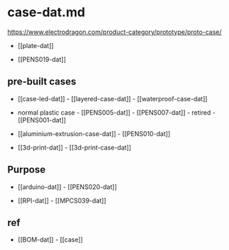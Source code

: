 
# case-dat.md


https://www.electrodragon.com/product-category/prototype/proto-case/

- [[plate-dat]]

- [[PENS019-dat]]


## pre-built cases 

- [[case-led-dat]] - [[layered-case-dat]] - [[waterproof-case-dat]]

- normal plastic case - [[PENS005-dat]] - [[PENS007-dat]] - retired - [[PENS001-dat]]

- [[aluminium-extrusion-case-dat]] - [[PENS010-dat]]

- [[3d-print-dat]] - [[3d-print-case-dat]]



## Purpose 

- [[arduino-dat]] - [[PENS020-dat]]

- [[RPI-dat]] - [[MPCS039-dat]]



## ref 

- [[BOM-dat]] - [[case]]